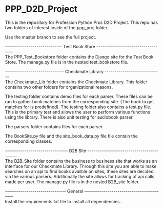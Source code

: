 # PPP_D2D_Project
This is the repository for Profession Python Pros D2D Project.
This repo has two folders of interest inside of the ppp_proj folder.

Use the master branch to see the full project.

----------------------------- Test Book Store ----------------------------------- <br />
The PPP_Test_Bookstore folder contains the Django site for the Test Book Store.
The manage.py file is in the nested test_bookstore file.

------------------------------ Checkmate Library ----------------------------- <br />
The Checkmate_Lib folder contains the Checkmate Library. This folder contains
two other folders for organizational reasons.

The testing folder contains demo files for each parser.  These files can be 
ran to gather book matches from the corresponding site. (The book to get matches 
for is predefined).  The testing folder also contains a test.py file.  This is the 
primary test and allows the user to perform various functions using the library. 
There is also unit testing for audiobook parser.

The parsers folder contains files for each parser.

The BookSite.py file and the site_book_data.py file file contain the corresponding classes.

-------------------------------- B2B Site ------------------------------------------ <br />
The B2B_Site folder contains the business to business site that works as an interface for our Checkmate Library. Through this site you are able to make searches on an api to find books availble on sites, these sites are decided via the various parsers. Additionally the site allows for tracking of api calls made per user. The manage.py file is in the nested B2B_site folder.

------------------------------- General ------------------------------------------ <br />
Install the requirements.txt file to install all dependencies.

  

